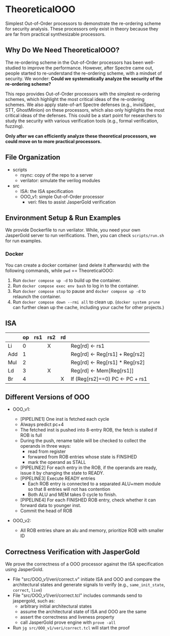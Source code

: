 
# TheoreticalOOO

Simplest Out-of-Order processors to demonstrate the re-ordering scheme for security analysis.
These processors only exist in theory because they are far from practical synthesizable processors.




## Why Do We Need TheoreticalOOO?

The re-ordering scheme in the Out-of-Order processors has been well-studied to improve the performance.
However, after Spectre came out, people started to re-understand the re-ordering scheme, with a mindset of security.
We wonder: **Could we systematically analyze the security of the re-ordering scheme?**

This repo provides Out-of-Order processors with the simplest re-ordering schemes, which highlight the most critical ideas of the re-ordering schemes.
We also apply state-of-art Spectre defenses (e.g., invisiSpec, STT, GhostMinion) on these processors, which also only highlights the most critical ideas of the defenses.
This could be a start point for researchers to study the security with various verification tools (e.g., formal verification, fuzzing).

**Only after we can efficiently analyze these theoretical processors, we could move on to more practical processors.**




## File Organization

- scripts
  - rsync: copy of the repo to a server
  - verilator: simulate the verilog modules
- src
  - ISA: the ISA specification
  - OOO_v1: simple Out-of-Order processor
    - veri: files to assist JasperGold verification




## Environment Setup & Run Examples

We provide Dockerfile to run verilator.
While, you need your own JasperGold server to run verifications.
Then, you can check `scripts/run.sh` for run examples.


### Docker

You can create a docker container (and delete it afterwards) with the following commands, while `pwd` == TheoreticalOOO:

1. Run `docker compose up -d` to build up the container.
2. Run `docker compose exec env bash` to log in to the container.
3. Run `docker compose stop` to pause and `docker compose up -d` to relaunch the container.
4. Run `docker compose down --rmi all` to clean up. (`docker system prune` can further clean up the cache, including your cache for other projects.)






## ISA

|      | op   | rs1  | rs2  | rd   |                                 |
| ---- | ---- | ---- | ---- | ---- | ------------------------------- |
| Li   | 0    |      | X    |      | Reg[rd] <- rs1                  |
| Add  | 1    |      |      |      | Reg[rd] <- Reg[rs1] + Reg[rs2]  |
| Mul  | 2    |      |      |      | Reg[rd] <- Reg[rs1] * Reg[rs2]  |
| Ld   | 3    |      | X    |      | Reg[rd] <- Mem[Reg[rs1]]        |
| Br   | 4    |      |      | X    | If (Reg[rs2]==0) PC <- PC + rs1 |




## Different Versions of OOO

- OOO_v1:
  - [PIPELINE1] One inst is fetched each cycle
  - Always predict pc+4
  - The fetched inst is pushed into 8-entry ROB, the fetch is stalled if ROB is full
  - During the push, rename table will be checked to collect the operands in three ways:
    - read from register
    - forwared from ROB entries whose state is FINSIHED
    - mark the operand as STALL
  - [PIPELINE2] For each entry in the ROB, if the operands are ready, issue it by changing the state to READY.
  - [PIPELINE3] Execute READY entries
    - Each ROB entry is connected to a separated ALU+mem module so that 8 entries will not has contention
    - Both ALU and MEM takes 0 cycle to finish.
  - [PIPELINE4] For each FINISHED ROB entry, check whether it can forward data to younger inst.
  - Commit the head of ROB


- OOO_v2:
  - All ROB entries share an alu and memory, prioritize ROB with smaller ID




## Correctness Verification with JasperGold

We prove the correctness of a OOO processor against the ISA specification using JasperGold.

- File "src/OOO_v1/veri/correct.v" initiate ISA and OOO and compare the architectural states and generate signals to verify (e.g., `same_init_state`, `correct`, `live`)
- File "src/OOO_v1/veri/correct.tcl" includes commands send to jaspergold, such as:
  - arbitrary initial architectural states
  - assume the architectural state of ISA and OOO are the same
  - assert the correctness and liveness property
  - call JasperGold prove engine with `prove -all`
- Run `jg src/OOO_v1/veri/correct.tcl` will start the proof

